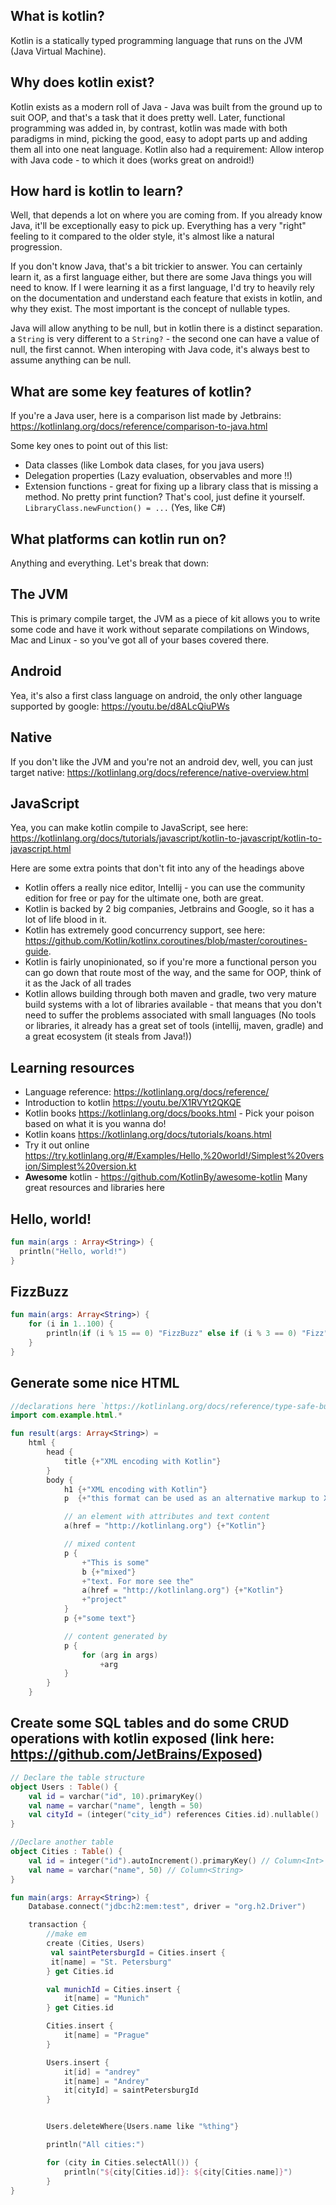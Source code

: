## What is kotlin?
Kotlin is a statically typed programming language that runs on the JVM (Java Virtual Machine).

## Why does kotlin exist?
Kotlin exists as a modern roll of Java - Java was built from the ground up to suit OOP, and that's a task that it does pretty well. Later, functional programming was added in, by contrast, kotlin was made with both paradigms in mind, picking the good, easy to adopt parts up and adding them all into one neat language. Kotlin also had a requirement: Allow interop with Java code - to which it does (works great on android!)

## How hard is kotlin to learn?
Well, that depends a lot on where you are coming from. If you already know Java, it'll be exceptionally easy to pick up. Everything has a very "right" feeling to it compared to the older style, it's almost like a natural progression.

If you don't know Java, that's a bit trickier to answer. You can certainly learn it, as a first language either, but there are some Java things you will need to know. If I were learning it as a first language, I'd try to heavily rely on the documentation and understand each feature that exists in kotlin, and why they exist. The most important is the concept of nullable types.

Java will allow anything to be null, but in kotlin there is a distinct separation. a `String` is very different to a `String?` - the second one can have a value of null, the first cannot. When interoping with Java code, it's always best to assume anything can be null.

## What are some key features of kotlin?
If you're a Java user, here is a comparison list made by Jetbrains: <https://kotlinlang.org/docs/reference/comparison-to-java.html>

Some key ones to point out of this list:

- Data classes (like Lombok data clases, for you java users)
- Delegation properties (Lazy evaluation, observables and more !!)
- Extension functions - great for fixing up a library class that is missing a method. No pretty print function? That's cool, just define it yourself. `LibraryClass.newFunction() = ...` (Yes, like C#)

## What platforms can kotlin run on?
Anything and everything. Let's break that down:

## The JVM
This is primary compile target, the JVM as a piece of kit allows you to write some code and have it work without separate compilations on Windows, Mac and Linux - so you've got all of your bases covered there.

## Android
Yea, it's also a first class language on android, the only other language supported by google: <https://youtu.be/d8ALcQiuPWs>

## Native
If you don't like the JVM and you're not an android dev, well, you can just target native: <https://kotlinlang.org/docs/reference/native-overview.html>

## JavaScript
Yea, you can make kotlin compile to JavaScript, see here: <https://kotlinlang.org/docs/tutorials/javascript/kotlin-to-javascript/kotlin-to-javascript.html>

Here are some extra points that don't fit into any of the headings above

- Kotlin offers a really nice editor, Intellij - you can use the community edition for free or pay for the ultimate one, both are great.
- Kotlin is backed by 2 big companies, Jetbrains and Google, so it has a lot of life blood in it.
- Kotlin has extremely good concurrency support, see here: <https://github.com/Kotlin/kotlinx.coroutines/blob/master/coroutines-guide>.
- Kotlin is fairly unopinionated, so if you're more a functional person you can go down that route most of the way, and the same for OOP, think of it as the Jack of all trades
- Kotlin allows building through both maven and gradle, two very mature build systems with a lot of libraries available - that means that you don't need to suffer the problems associated with small languages (No tools or libraries, it already has a great set of tools (intellij, maven, gradle) and a great ecosystem (it steals from Java!))

## Learning resources

- Language reference: <https://kotlinlang.org/docs/reference/>
- Introduction to kotlin <https://youtu.be/X1RVYt2QKQE>
- Kotlin books <https://kotlinlang.org/docs/books.html> - Pick your poison based on what it is you wanna do!
- Kotlin koans <https://kotlinlang.org/docs/tutorials/koans.html>
- Try it out online <https://try.kotlinlang.org/#/Examples/Hello,%20world!/Simplest%20version/Simplest%20version.kt>
- **Awesome** kotlin - <https://github.com/KotlinBy/awesome-kotlin> Many great resources and libraries here

## Hello, world!

```kotlin
fun main(args : Array<String>) {
  println("Hello, world!")
}
```

## FizzBuzz

```kotlin
fun main(args: Array<String>) {
    for (i in 1..100) {
        println(if (i % 15 == 0) "FizzBuzz" else if (i % 3 == 0) "Fizz" else if (i % 5 == 0) "Buzz" else i)
    }
}
```

## Generate some nice HTML

```kotlin
//declarations here `https://kotlinlang.org/docs/reference/type-safe-builders.html`
import com.example.html.*

fun result(args: Array<String>) =
    html {
        head {
            title {+"XML encoding with Kotlin"}
        }
        body {
            h1 {+"XML encoding with Kotlin"}
            p  {+"this format can be used as an alternative markup to XML"}

            // an element with attributes and text content
            a(href = "http://kotlinlang.org") {+"Kotlin"}

            // mixed content
            p {
                +"This is some"
                b {+"mixed"}
                +"text. For more see the"
                a(href = "http://kotlinlang.org") {+"Kotlin"}
                +"project"
            }
            p {+"some text"}

            // content generated by
            p {
                for (arg in args)
                    +arg
            }
        }
    }
```

## Create some SQL tables and do some CRUD operations with kotlin exposed (link here: <https://github.com/JetBrains/Exposed>)

```kotlin
// Declare the table structure
object Users : Table() {
    val id = varchar("id", 10).primaryKey()
    val name = varchar("name", length = 50)
    val cityId = (integer("city_id") references Cities.id).nullable()
}

//Declare another table
object Cities : Table() {
    val id = integer("id").autoIncrement().primaryKey() // Column<Int>
    val name = varchar("name", 50) // Column<String>
}

fun main(args: Array<String>) {
    Database.connect("jdbc:h2:mem:test", driver = "org.h2.Driver")

    transaction {
        //make em
        create (Cities, Users)
         val saintPetersburgId = Cities.insert {
         it[name] = "St. Petersburg"
        } get Cities.id

        val munichId = Cities.insert {
            it[name] = "Munich"
        } get Cities.id

        Cities.insert {
            it[name] = "Prague"
        }

        Users.insert {
            it[id] = "andrey"
            it[name] = "Andrey"
            it[cityId] = saintPetersburgId
        }


        Users.deleteWhere{Users.name like "%thing"}

        println("All cities:")

        for (city in Cities.selectAll()) {
            println("${city[Cities.id]}: ${city[Cities.name]}")
        }
}
```

